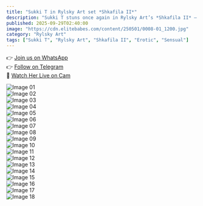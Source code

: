 ```yaml
---
title: "Sukki T in Rylsky Art set *Shkafila II*"
description: "Sukki T stuns once again in Rylsky Art’s *Shkafila II* — a perfect balance of beauty, elegance, and sensual allure."
published: 2025-09-29T02:40:00
image: "https://cdn.elitebabes.com/content/250501/0008-01_1200.jpg"
category: "Rylsky Art"
tags: ["Sukki T", "Rylsky Art", "Shkafila II", "Erotic", "Sensual"]
---
```


👉 [Join us on WhatsApp](https://redirecting-kappa.vercel.app/)  
👉 [Follow on Telegram](https://redirecting-kappa.vercel.app/)  
🔞 [Watch Her Live on Cam](https://redirecting-kappa.vercel.app/)  

![Image 01](https://cdn.elitebabes.com/content/250501/0008-01_1200.jpg)  
![Image 02](https://cdn.elitebabes.com/content/250501/0008-02_1200.jpg)  
![Image 03](https://cdn.elitebabes.com/content/250501/0008-03_1200.jpg)  
![Image 04](https://cdn.elitebabes.com/content/250501/0008-04_1200.jpg)  
![Image 05](https://cdn.elitebabes.com/content/250501/0008-05_1200.jpg)  
![Image 06](https://cdn.elitebabes.com/content/250501/0008-06_1200.jpg)  
![Image 07](https://cdn.elitebabes.com/content/250501/0008-07_1200.jpg)  
![Image 08](https://cdn.elitebabes.com/content/250501/0008-08_1200.jpg)  
![Image 09](https://cdn.elitebabes.com/content/250501/0008-09_1200.jpg)  
![Image 10](https://cdn.elitebabes.com/content/250501/0008-10_1200.jpg)  
![Image 11](https://cdn.elitebabes.com/content/250501/0008-11_1200.jpg)  
![Image 12](https://cdn.elitebabes.com/content/250501/0008-12_1200.jpg)  
![Image 13](https://cdn.elitebabes.com/content/250501/0008-13_1200.jpg)  
![Image 14](https://cdn.elitebabes.com/content/250501/0008-14_1200.jpg)  
![Image 15](https://cdn.elitebabes.com/content/250501/0008-15_1200.jpg)  
![Image 16](https://cdn.elitebabes.com/content/250501/0008-16_1200.jpg)  
![Image 17](https://cdn.elitebabes.com/content/250501/0008-17_1200.jpg)  
![Image 18](https://cdn.elitebabes.com/content/250501/0008-18.jpg)